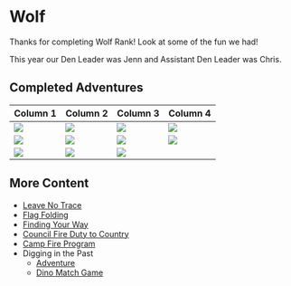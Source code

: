 # Wolf

Thanks for completing Wolf Rank! Look at some of the fun we had!

This year our Den Leader was Jenn and Assistant Den Leader was Chris.

## Completed Adventures

| Column 1                                 | Column 2                              | Column 3                                   | Column 4                            |
|------------------------------------------|---------------------------------------|--------------------------------------------|-------------------------------------|
| ![](img/loops/wolf/findingyourway.png)   | ![](img/loops/wolf/callofthewild.png) | ![](img/loops/wolf/runningwiththepack.png) | ![](img/loops/wolf/councilfire.png) |
| ![](img/loops/wolf/howlingatthemoon.png) | ![](img/loops/wolf/footsteps.png)     | ![](img/loops/wolf/pawsonthepath.png)      | ![](img/loops/wolf/coins.png)       |
| ![](img/loops/wolf/digginginthepast.png) | ![](img/loops/wolf/cubswhocare.png)   | ![](img/loops/wolf/yoyo.png)               |                                     |


## More Content

* [Leave No Trace](https://1drv.ms/w/s!Amnwl-PZ2kHpksFYXPPVxRGT2Tu3gw?e=SsOTmc)
* [Flag Folding](https://1drv.ms/b/s!Amnwl-PZ2kHpkrd4FZVj7aNQK7tGKw?e=ggm6NM)
* [Finding Your Way](https://1drv.ms/w/s!Amnwl-PZ2kHpkrMfUY3YCk9tZ2ICTA?e=bMd5x8)
* [Council Fire Duty to Country](https://1drv.ms/w/s!Amnwl-PZ2kHpkrd19DQoulULoZGyuw?e=el7sEH)
* [Camp Fire Program](https://1drv.ms/w/s!Amnwl-PZ2kHpksJFe_gJHTZGP7RdvA?e=Y5lye2)
* Digging in the Past
    * [Adventure](https://1drv.ms/w/s!Amnwl-PZ2kHpksB0HjYog94DSUkrsQ?e=LPJxbC)
    * [Dino Match Game](https://1drv.ms/w/s!Amnwl-PZ2kHpksBzAq96ksMc8zHljg?e=4PA1aw)